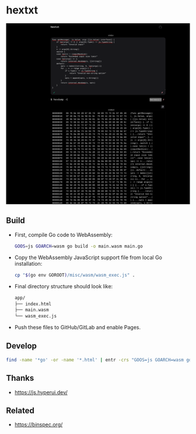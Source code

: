 # hextxt

![preview](./static/preview.png)

## Build

- First, compile Go code to WebAssembly:

  ```sh
  GOOS=js GOARCH=wasm go build -o main.wasm main.go
  ```

- Copy the WebAssembly JavaScript support file from local Go installation:

  ```sh
  cp "$(go env GOROOT)/misc/wasm/wasm_exec.js" .
  ```

- Final directory structure should look like:

  ```txt
  app/
  ├── index.html
  ├── main.wasm
  └── wasm_exec.js
  ```

- Push these files to GitHub/GitLab and enable Pages.

## Develop

```sh
find -name '*go' -or -name '*.html' | entr -crs "GOOS=js GOARCH=wasm go build -o main.wasm main.go; python -m http.server"
```

## Thanks

- <https://js.hyperui.dev/>

## Related

- <https://binspec.org/>

